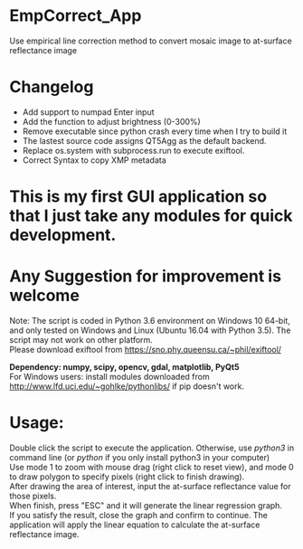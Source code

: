 # EmpCorrect_App
Use empirical line correction method to convert mosaic image to at-surface reflectance image
# Changelog
- Add support to numpad Enter input
- Add the function to adjust brightness (0-300%)
- Remove executable since python crash every time when I try to build it
- The lastest source code assigns QT5Agg as the default backend.  
- Replace os.system with subprocess.run to execute exiftool.  
- Correct Syntax to copy XMP metadata

# This is my first GUI application so that I just take any modules for quick development.
# Any Suggestion for improvement is welcome

Note: The script is coded in Python 3.6 environment on Windows 10 64-bit, and only tested on Windows and Linux (Ubuntu 16.04 with Python 3.5). The script may not work on other platform.  
Please download exiftool from https://sno.phy.queensu.ca/~phil/exiftool/  
 
__Dependency: numpy, scipy, opencv, gdal, matplotlib, PyQt5__  
For Windows users: install modules downloaded from http://www.lfd.uci.edu/~gohlke/pythonlibs/ if pip doesn't work.  

# Usage:
Double click the script to execute the application. Otherwise, use _python3_ in command line (or _python_ if you only install python3 in your computer)   
Use mode 1 to zoom with mouse drag (right click to reset view), and mode 0 to draw polygon to specify pixels (right click to finish drawing).  
After drawing the area of interest, input the at-surface reflectance value for those pixels.  
When finish, press "ESC" and it will generate the linear regression graph.  
If you satisfy the result, close the graph and confirm to continue. The application will apply the linear equation to calculate the at-surface reflectance image.  
